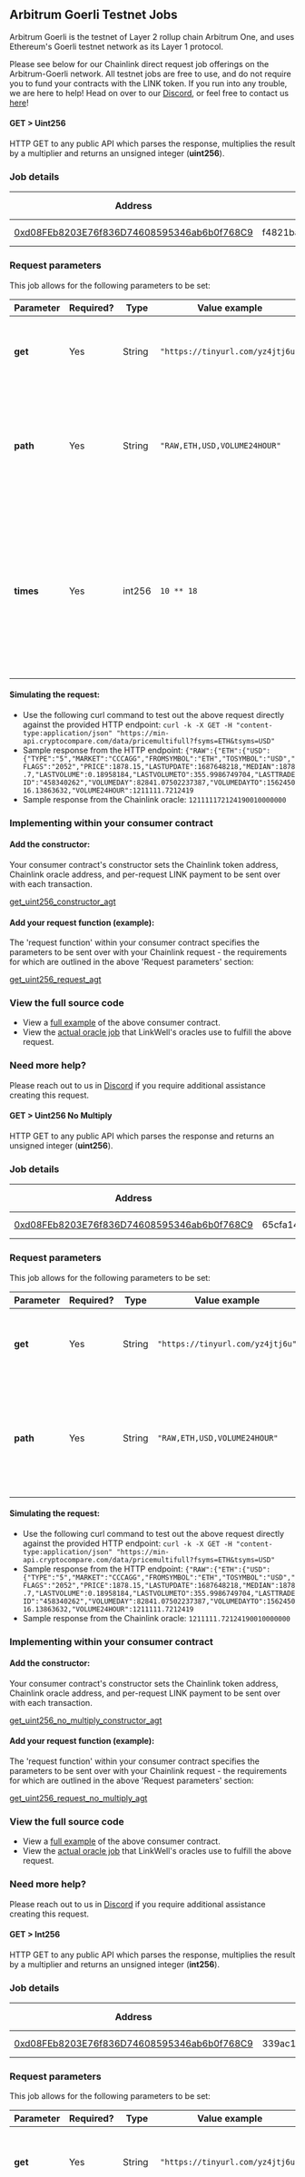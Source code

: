 ## Arbitrum Goerli Testnet Jobs

Arbitrum Goerli is the testnet of Layer 2 rollup chain Arbitrum One, and uses Ethereum's Goerli testnet network as its Layer 1 protocol.

Please see below for our Chainlink direct request job offerings on the Arbitrum-Goerli network. All testnet jobs are free to use, and do not require you to fund your contracts with the LINK token. If you run into any trouble, we are here to help! Head on over to our [Discord](https://discord.gg/AJ66pRz4), or feel free to contact us [here](https://linkwellnodes.io/Home.html#contact-us "Contact LinkWell Nodes")!

<!-- tabs:start -->
#### **GET > Uint256**

HTTP GET to any public API which parses the response, multiplies the result by a multiplier and returns an unsigned integer (**uint256**).

### Job details

| Address                                    | JobID                            | Job Cost              |
|--------------------------------------------|----------------------------------|-----------------------|
| [0xd08FEb8203E76f836D74608595346ab6b0f768C9](https://goerli.arbiscan.io/address/0xd08FEb8203E76f836D74608595346ab6b0f768C9) | f4821ba2e8ae4ddba52ea6860887df96 | 0 LINK                |

### Request parameters

This job allows for the following parameters to be set:

| Parameter | Required? | Type | Value example | Description |
|-------------|--------|-------------|------------------------------------------------|------------------------------------------------------------------------------------------------------------------------------------|
| **get** | Yes | String | `"https://tinyurl.com/yz4jtj6u"` | The URL to which to send the HTTP request for data                                                                                          |
| **path** | Yes | String | `"RAW,ETH,USD,VOLUME24HOUR"` | The [JSON Path](https://jsonpath.com/) from which to extract the result returned by the requested HTTP endpoint |
| **times** | Yes | int256 | `10 ** 18` | The number by which to multiply the result returned to the contract. This is important, as Solidity cannot handle decimal objects. |

#### Simulating the request:

* Use the following curl command to test out the above request directly against the provided HTTP endpoint: `curl -k -X GET -H "content-type:application/json" "https://min-api.cryptocompare.com/data/pricemultifull?fsyms=ETH&tsyms=USD"`
* Sample response from the HTTP endpoint: `{"RAW":{"ETH":{"USD":{"TYPE":"5","MARKET":"CCCAGG","FROMSYMBOL":"ETH","TOSYMBOL":"USD","FLAGS":"2052","PRICE":1878.15,"LASTUPDATE":1687648218,"MEDIAN":1878.7,"LASTVOLUME":0.18958184,"LASTVOLUMETO":355.9986749704,"LASTTRADEID":"458340262","VOLUMEDAY":82841.07502237387,"VOLUMEDAYTO":156245016.13863632,"VOLUME24HOUR":1211111.7212419`
* Sample response from the Chainlink oracle: `121111172124190010000000`

### Implementing within your consumer contract

#### Add the constructor:
Your consumer contract's constructor sets the Chainlink token address, Chainlink oracle address, and per-request LINK payment to be sent over with each transaction.

[get_uint256_constructor_agt](/Arbitrum-Goerli/get_uint256/get_uint256.sol ':include :type=code :fragment=constructor')

#### Add your request function (example):
The 'request function' within your consumer contract specifies the parameters to be sent over with your Chainlink request - the requirements for which are outlined in the above 'Request parameters' section:

[get_uint256_request_agt](/Arbitrum-Goerli/get_uint256/get_uint256.sol ':include :type=code :fragment=request')

### View the full source code

* View a [full example](https://github.com/LinkWellNodes/Documentation/blob/main/docs/services/jobs/testnets/Arbitrum-Goerli/get_uint256/get_uint256.sol) of the above consumer contract.
* View the [actual oracle job](https://github.com/LinkWellNodes/Documentation/blob/main/docs/services/jobs/testnets/Arbitrum-Goerli/get_uint256/get_uint256.toml) that LinkWell's oracles use to fulfill the above request.

### Need more help?

Please reach out to us in [Discord](https://discord.gg/AJ66pRz4) if you require additional assistance creating this request.

#### **GET > Uint256 No Multiply**

HTTP GET to any public API which parses the response and returns an unsigned integer (**uint256**).

### Job details

| Address                                    | JobID                            | Job Cost              |
|--------------------------------------------|----------------------------------|-----------------------|
| [0xd08FEb8203E76f836D74608595346ab6b0f768C9](https://goerli.arbiscan.io/address/0xd08FEb8203E76f836D74608595346ab6b0f768C9) | 65cfa14a158540e1a8a94f9a33163839 | 0 LINK                |

### Request parameters

This job allows for the following parameters to be set:

| Parameter | Required? | Type | Value example | Description |
|-------------|--------|-------------|------------------------------------------------|------------------------------------------------------------------------------------------------------------------------------------|
| **get** | Yes | String | `"https://tinyurl.com/yz4jtj6u"` | The URL to which to send the HTTP request for data                                                                                          |
| **path** | Yes | String | `"RAW,ETH,USD,VOLUME24HOUR"` | The [JSON Path](https://jsonpath.com/) from which to extract the result returned by the requested HTTP endpoint |

#### Simulating the request:

* Use the following curl command to test out the above request directly against the provided HTTP endpoint: `curl -k -X GET -H "content-type:application/json" "https://min-api.cryptocompare.com/data/pricemultifull?fsyms=ETH&tsyms=USD"`
* Sample response from the HTTP endpoint: `{"RAW":{"ETH":{"USD":{"TYPE":"5","MARKET":"CCCAGG","FROMSYMBOL":"ETH","TOSYMBOL":"USD","FLAGS":"2052","PRICE":1878.15,"LASTUPDATE":1687648218,"MEDIAN":1878.7,"LASTVOLUME":0.18958184,"LASTVOLUMETO":355.9986749704,"LASTTRADEID":"458340262","VOLUMEDAY":82841.07502237387,"VOLUMEDAYTO":156245016.13863632,"VOLUME24HOUR":1211111.7212419`
* Sample response from the Chainlink oracle: `1211111.72124190010000000`

### Implementing within your consumer contract

#### Add the constructor:
Your consumer contract's constructor sets the Chainlink token address, Chainlink oracle address, and per-request LINK payment to be sent over with each transaction.

[get_uint256_no_multiply_constructor_agt](/Arbitrum-Goerli/get_uint256_no_multiply/get_uint256_no_multiply.sol ':include :type=code :fragment=constructor')

#### Add your request function (example):
The 'request function' within your consumer contract specifies the parameters to be sent over with your Chainlink request - the requirements for which are outlined in the above 'Request parameters' section:

[get_uint256_request_no_multiply_agt](/Arbitrum-Goerli/get_uint256_no_multiply/get_uint256_no_multiply.sol ':include :type=code :fragment=request')

### View the full source code

* View a [full example](https://github.com/LinkWellNodes/Documentation/blob/main/docs/services/jobs/testnets/Arbitrum-Goerli/get_uint256_no_multiply/get_uint256_no_multiply.sol) of the above consumer contract.
* View the [actual oracle job](https://github.com/LinkWellNodes/Documentation/blob/main/docs/services/jobs/testnets/Arbitrum-Goerli/get_uint256_no_multiply/get_uint256_no_multiply.toml) that LinkWell's oracles use to fulfill the above request.

### Need more help?

Please reach out to us in [Discord](https://discord.gg/AJ66pRz4) if you require additional assistance creating this request.

#### **GET > Int256**

HTTP GET to any public API which parses the response, multiplies the result by a multiplier and returns an unsigned integer (**int256**).

### Job details

| Address                                    | JobID                            | Job Cost              |
|--------------------------------------------|----------------------------------|-----------------------|
| [0xd08FEb8203E76f836D74608595346ab6b0f768C9](https://goerli.arbiscan.io/address/0xd08FEb8203E76f836D74608595346ab6b0f768C9) | 339ac1ad0a864ea7b94811de8a362a64 | 0 LINK                |

### Request parameters

This job allows for the following parameters to be set:

| Parameter | Required? | Type | Value example | Description |
|-------------|--------|-------------|------------------------------------------------|------------------------------------------------------------------------------------------------------------------------------------|
| **get** | Yes | String | `"https://tinyurl.com/yz4jtj6u"` | The URL to which to send the HTTP request for data                                                                                          |
| **path** | Yes | String | `"RAW,ETH,USD,VOLUME24HOUR"` | The [JSON Path](https://jsonpath.com/) from which to extract the result returned by the requested HTTP endpoint |
| **times** | Yes | int256 | `10 ** 18` | The number by which to multiply the result returned to the contract. This is important, as Solidity cannot handle decimal objects. |

#### Simulating the request:

* Use the following curl command to test out the above request directly against the provided HTTP endpoint: `curl -k -X GET -H "content-type:application/json" "https://min-api.cryptocompare.com/data/pricemultifull?fsyms=ETH&tsyms=USD"`
* Sample response from the HTTP endpoint: `{"RAW":{"ETH":{"USD":{"TYPE":"5","MARKET":"CCCAGG","FROMSYMBOL":"ETH","TOSYMBOL":"USD","FLAGS":"2052","PRICE":1878.15,"LASTUPDATE":1687648218,"MEDIAN":1878.7,"LASTVOLUME":0.18958184,"LASTVOLUMETO":355.9986749704,"LASTTRADEID":"458340262","VOLUMEDAY":82841.07502237387,"VOLUMEDAYTO":156245016.13863632,"VOLUME24HOUR":1211111.7212419`
* Sample response from the Chainlink oracle: `1211111.72124190010000000`

### Implementing within your consumer contract

#### Add the constructor:
Your consumer contract's constructor sets the Chainlink token address, Chainlink oracle address, and per-request LINK payment to be sent over with each transaction.

[get_int256_constructor_agt](/Arbitrum-Goerli/get_int256/get_int256.sol ':include :type=code :fragment=constructor')

#### Add your request function (example):
The 'request function' within your consumer contract specifies the parameters to be sent over with your Chainlink request - the requirements for which are outlined in the above 'Request parameters' section:

[get_int256_request_agt](/Arbitrum-Goerli/get_int256/get_int256.sol ':include :type=code :fragment=request')

### View the full source code

* View a [full example](https://github.com/LinkWellNodes/Documentation/blob/main/docs/services/jobs/testnets/Arbitrum-Goerli/get_int256/get_int256.sol) of the above consumer contract.
* View the [actual oracle job](https://github.com/LinkWellNodes/Documentation/blob/main/docs/services/jobs/testnets/Arbitrum-Goerli/get_int256/get_int256.toml) that LinkWell's oracles use to fulfill the above request.

### Need more help?

Please reach out to us in [Discord](https://discord.gg/AJ66pRz4) if you require additional assistance creating this request.

#### **GET > Bool**

HTTP GET to any public API which parses the response and returns a boolean (**bool**).

### Job details

| Address                                    | JobID                            | Job Cost              |
|--------------------------------------------|----------------------------------|-----------------------|
| [0xd08FEb8203E76f836D74608595346ab6b0f768C9](https://goerli.arbiscan.io/address/0xd08FEb8203E76f836D74608595346ab6b0f768C9) | 2e0a430bcd2b482d8462fdcc5224fba1 | 0 LINK                |

### Request parameters

This job allows for the following parameters to be set:

| Parameter | Required? | Type | Value example | Description |
|-------------|--------|-------------|------------------------------------------------|------------------------------------------------------------------------------------------------------------------------------------|
| **get** | Yes | String | `"https://api.binance.us/api/v3/exchangeInfo?symbol=ETHUSD"` | The URL to which to send the HTTP request for data                                                                                          |
| **path** | Yes | String | `"symbols,0,isSpotTradingAllowed"` | The [JSON Path](https://jsonpath.com/) from which to extract the result returned by the requested HTTP endpoint |

#### Simulating the request:

* Use the following curl command to test out the above request directly against the provided HTTP endpoint: `curl -k -X GET -H "content-type:application/json" "https://api.binance.us/api/v3/exchangeInfo?symbol=ETHUSD"`
* Sample response from the HTTP endpoint: `{"timezone":"UTC","serverTime":1687782213836,"rateLimits":[{"rateLimitType":"REQUEST_WEIGHT","interval":"MINUTE","intervalNum":1,"limit":1200},{"rateLimitType":"ORDERS","interval":"SECOND","intervalNum":10,"limit":100},{"rateLimitType":"ORDERS","interval":"DAY","intervalNum":1,"limit":200000},{"rateLimitType":"RAW_REQUESTS","interval":"MINUTE","intervalNum":5,"limit":6100}],"exchangeFilters":[],"symbols":[{"symbol":"ETHUSD","status":"TRADING","baseAsset":"ETH","baseAssetPrecision":8,"quoteAsset":"USD","quotePrecision":8,"quoteAssetPrecision":8,"baseCommissionPrecision":8,"quoteCommissionPrecision":8,"orderTypes":["LIMIT","LIMIT_MAKER","MARKET","STOP_LOSS_LIMIT","TAKE_PROFIT_LIMIT"],"icebergAllowed":true,"ocoAllowed":true,"quoteOrderQtyMarketAllowed":true,"allowTrailingStop":true,"cancelReplaceAllowed":true,"isSpotTradingAllowed":true,`
* Sample response from the Chainlink oracle: `true`

### Implementing within your consumer contract

#### Add the constructor:
Your consumer contract's constructor sets the Chainlink token address, Chainlink oracle address, and per-request LINK payment to be sent over with each transaction.

[get_bool_constructor_agt](/Arbitrum-Goerli/get_bool/get_bool.sol ':include :type=code :fragment=constructor')

#### Add your request function (example):
The 'request function' within your consumer contract specifies the parameters to be sent over with your Chainlink request - the requirements for which are outlined in the above 'Request parameters' section:

[get_bool_request_agt](/Arbitrum-Goerli/get_bool/get_bool.sol ':include :type=code :fragment=request')

### View the full source code

* View a [full example](https://github.com/LinkWellNodes/Documentation/blob/main/docs/services/jobs/testnets/Arbitrum-Goerli/get_bool/get_bool.sol) of the above consumer contract.
* View the [actual oracle job](https://github.com/LinkWellNodes/Documentation/blob/main/docs/services/jobs/testnets/Arbitrum-Goerli/get_bool/get_bool.toml) that LinkWell's oracles use to fulfill the above request.

### Need more help?

Please reach out to us in [Discord](https://discord.gg/AJ66pRz4) if you require additional assistance creating this request.

#### **GET > Bytes**

HTTP GET to any public API which parses the response and returns arbitrary-length raw byte data (**bytes**).

### Job details

| Address                                    | JobID                            | Job Cost              |
|--------------------------------------------|----------------------------------|-----------------------|
| [0xd08FEb8203E76f836D74608595346ab6b0f768C9](https://goerli.arbiscan.io/address/0xd08FEb8203E76f836D74608595346ab6b0f768C9) | 5b48fe6ac244436bb5ad689ab64ef28b | 0 LINK                |

### Request parameters

This job allows for the following parameters to be set:

| Parameter | Required? | Type | Value example | Description |
|-------------|--------|-------------|------------------------------------------------|------------------------------------------------------------------------------------------------------------------------------------|
| **get** | Yes | String | `"See sample curl command below"` | The URL to which to send the HTTP request for data                                                                                          |
| **path** | Yes | String | `"image"` | The [JSON Path](https://jsonpath.com/) from which to extract the result returned by the requested HTTP endpoint |

#### Simulating the request:

* Use the following curl command to test out the above request directly against the provided HTTP endpoint: `curl -k -X GET -H "content-type:application/json" "https://ipfs.io/ipfs/QmZgsvrA1o1C8BGCrx6mHTqR1Ui1XqbCrtbMVrRLHtuPVD?filename=big-api-response.json"`
* Sample response from the HTTP endpoint: `{"image":"0x68747470733a2f2f697066732e696f2f697066732f516d5358416257356b716e3259777435444c336857354d736a654b4a4839724c654c6b51733362527579547871313f66696c656e616d653d73756e2d636861696e6c696e6b2e676966"}`
* Sample response from the Chainlink oracle: `https://ipfs.io/ipfs/QmSXAbW5kqn2Ywt5DL3hW5MsjeKJH9rLeLkQs3bRuyTxq1?filename=sun-chainlink.gif`

### Implementing within your consumer contract

#### Add the constructor:
Your consumer contract's constructor sets the Chainlink token address, Chainlink oracle address, and per-request LINK payment to be sent over with each transaction.

[get_bytes_constructor_agt](/Arbitrum-Goerli/get_bytes/get_bytes.sol ':include :type=code :fragment=constructor')

#### Add your request function (example):
The 'request function' within your consumer contract specifies the parameters to be sent over with your Chainlink request - the requirements for which are outlined in the above 'Request parameters' section:

[get_bytes_request_agt](/Arbitrum-Goerli/get_bytes/get_bytes.sol ':include :type=code :fragment=request')

### View the full source code

* View a [full example](https://github.com/LinkWellNodes/Documentation/blob/main/docs/services/jobs/testnets/Arbitrum-Goerli/get_bytes/get_bytes.sol) of the above consumer contract.
* View the [actual oracle job](https://github.com/LinkWellNodes/Documentation/blob/main/docs/services/jobs/testnets/Arbitrum-Goerli/get_bytes/get_bytes.toml) that LinkWell's oracles use to fulfill the above request.

### Need more help?

Please reach out to us in [Discord](https://discord.gg/AJ66pRz4) if you require additional assistance creating this request.

#### **GET > String**

HTTP GET to any public API which parses the response and returns a sequence of characters (**string**).
### Job details

| Address                                    | JobID                            | Job Cost              |
|--------------------------------------------|----------------------------------|-----------------------|
| [0xd08FEb8203E76f836D74608595346ab6b0f768C9](https://goerli.arbiscan.io/address/0xd08FEb8203E76f836D74608595346ab6b0f768C9) | 1cc553d092584937bfe9be9a3dd4c1f6 | 0 LINK                |

### Request parameters

This job allows for the following parameters to be set:

| Parameter | Required? | Type | Value example | Description |
|-------------|--------|-------------|------------------------------------------------|------------------------------------------------------------------------------------------------------------------------------------|
| **get** | Yes | String | `"https://tinyurl.com/2xw2us69"` | The URL to which to send the HTTP request for data                                                                                          |
| **path** | Yes | String | `"0,id"` | The [JSON Path](https://jsonpath.com/) from which to extract the result returned by the requested HTTP endpoint |

#### Simulating the request:

* Use the following curl command to test out the above request directly against the provided HTTP endpoint: `curl -k -X GET -H "content-type:application/json" "https://api.coingecko.com/api/v3/coins/markets?vs_currency=usd&per_page=10"`
* Sample response from the HTTP endpoint: `[{"id":"bitcoin","symbol":"btc","name":"Bitcoin","image":"https://assets.coingecko.com/coins/images/1/large/bitcoin.png?1547033579","current_price":30385,"m`
* Sample response from the Chainlink oracle: `bitcoin`

### Implementing within your consumer contract

#### Add the constructor:
Your consumer contract's constructor sets the Chainlink token address, Chainlink oracle address, and per-request LINK payment to be sent over with each transaction.

[get_string_constructor_agt](/Arbitrum-Goerli/get_string/get_string.sol ':include :type=code :fragment=constructor')

#### Add your request function (example):
The 'request function' within your consumer contract specifies the parameters to be sent over with your Chainlink request - the requirements for which are outlined in the above 'Request parameters' section:

[get_string_request_agt](/Arbitrum-Goerli/get_string/get_string.sol ':include :type=code :fragment=request')

### View the full source code

* View a [full example](https://github.com/LinkWellNodes/Documentation/blob/main/docs/services/jobs/testnets/Arbitrum-Goerli/get_string/get_string.sol) of the above consumer contract.
* View the [actual oracle job](https://github.com/LinkWellNodes/Documentation/blob/main/docs/services/jobs/testnets/Arbitrum-Goerli/get_string/get_string.toml) that LinkWell's oracles use to fulfill the above request.

### Need more help?

Please reach out to us in [Discord](https://discord.gg/AJ66pRz4) if you require additional assistance creating this request.

#### **GET > String x 2**

HTTP GET to any public API which parses the response and returns a sequence of characters (**string**).

### Job details

| Address                                    | JobID                            | Job Cost              |
|--------------------------------------------|----------------------------------|-----------------------|
| [0xd08FEb8203E76f836D74608595346ab6b0f768C9](https://goerli.arbiscan.io/address/0xd08FEb8203E76f836D74608595346ab6b0f768C9) | be46cb8070c14cb7ad058b29f127ec6b | 0 LINK                |

### Request parameters

This job allows for the following parameters to be set:

| Parameter | Required? | Type | Value example | Description |
|-------------|--------|-------------|------------------------------------------------|------------------------------------------------------------------------------------------------------------------------------------|
| **url1** | Yes | String | `"https://tinyurl.com/39u6msd7"` | The first URL to which to send the HTTP request for data                                                                                          |
| **url2** | Yes | String | `"https://tinyurl.com/mtusr8ew"` | The second URL to which to send the HTTP request for data                                                                                          |
| **path1** | Yes | String | `"0,id"` | The first [JSON Path](https://jsonpath.com/) from which to extract the result returned by the requested HTTP endpoint |
| **path2** | Yes | String | `"1,id"` | The second [JSON Path](https://jsonpath.com/) from which to extract the result returned by the requested HTTP endpoint |

#### Simulating the request:

* Use the following curl command to test out the above request directly against the first provided HTTP endpoint: `curl -k -X GET -H "content-type:application/json" "https://api.coingecko.com/api/v3/coins/markets?vs_currency=usd&per_page=1"`
* Use the following curl command to test out the above request directly against the second provided HTTP endpoint: `curl -k -X GET -H "content-type:application/json" "https://api.coingecko.com/api/v3/coins/markets?vs_currency=usd&per_page=2"`
* Sample response from the first HTTP endpoint: `[{"id":"bitcoin"`
* Sample response from the second HTTP endpoint: `[{"id":"bitcoin","symbol":"btc","name":"Bitcoin","image":"https://assets.coingecko.com/coins/images/1/large/bitcoin.png?1547033579","current_price":30712,"market_cap":595456009382,"market_cap_rank":1,"fully_diluted_valuation":644120277894,"total_volume":15152753943,"high_24h":30715,"low_24h":30011,"price_change_24h":384.13,"price_change_percentage_24h":1.2666,"market_cap_change_24h":6400455297,"market_cap_change_percentage_24h":1.08656,"circulating_supply":19413418.0,"total_supply":21000000.0,"max_supply":21000000.0,"ath":69045,"ath_change_percentage":-55.51869,"ath_date":"2021-11-10T14:24:11.849Z","atl":67.81,"atl_change_percentage":45191.94972,"atl_date":"2013-07-06T00:00:00.000Z","roi":null,"last_updated":"2023-06-27T12:00:13.128Z"},{"id":"ethereum",`
* First sample response from the Chainlink oracle: `bitcoin`
* Second sample response from the Chainlink oracle: `ethereum`

### Implementing within your consumer contract

#### Add the constructor:
Your consumer contract's constructor sets the Chainlink token address, Chainlink oracle address, and per-request LINK payment to be sent over with each transaction.

[get_string_x2_constructor_agt](/Arbitrum-Goerli/get_string_x2/get_string_x2.sol ':include :type=code :fragment=constructor')

#### Add your request function (example):
The 'request function' within your consumer contract specifies the parameters to be sent over with your Chainlink request - the requirements for which are outlined in the above 'Request parameters' section:

[get_string_x2_request_agt](/Arbitrum-Goerli/get_string_x2/get_string_x2.sol ':include :type=code :fragment=request')

### View the full source code

* View a [full example](https://github.com/LinkWellNodes/Documentation/blob/main/docs/services/jobs/testnets/Arbitrum-Goerli/get_string_x2/get_string_x2.sol) of the above consumer contract.
* View the [actual oracle job](https://github.com/LinkWellNodes/Documentation/blob/main/docs/services/jobs/testnets/Arbitrum-Goerli/get_string_x2/get_string_x2.toml) that LinkWell's oracles use to fulfill the above request.

### Need more help?

Please reach out to us in [Discord](https://discord.gg/AJ66pRz4) if you require additional assistance creating this request.

#### **GET > Uint256 x 2**

HTTP GET to any public API which parses the response, multiplies the result by a multiplier and returns two unsigned integers of type (**uint256**).

### Job details

| Address                                    | JobID                            | Job Cost              |
|--------------------------------------------|----------------------------------|-----------------------|
| [0xd08FEb8203E76f836D74608595346ab6b0f768C9](https://goerli.arbiscan.io/address/0xd08FEb8203E76f836D74608595346ab6b0f768C9) | fe82fb4d00794483a1cf5ed23bd5e1b7 | 0 LINK                |

### Request parameters

This job allows for the following parameters to be set:

| Parameter | Required? | Type | Value example | Description |
|-------------|--------|-------------|------------------------------------------------|------------------------------------------------------------------------------------------------------------------------------------|
| **url1** | Yes | String | `"https://min-api.cryptocompare.com/data/price?fsym=ETH&tsyms=BTC"` | The first URL to which to send the HTTP request for data                                                                                          |
| **url2** | Yes | String | `"https://min-api.cryptocompare.com/data/price?fsym=ETH&tsyms=USD"` | The second URL to which to send the HTTP request for data                                                                                          |
| **path1** | Yes | String | `"BTC"` | The first [JSON Path](https://jsonpath.com/) from which to extract the result returned by the requested HTTP endpoint |
| **path2** | Yes | String | `"USD"` | The second [JSON Path](https://jsonpath.com/) from which to extract the result returned by the requested HTTP endpoint |
| **times** | Yes | int256 | `10 ** 18` | The number by which to multiply the results returned to the contract. This is important, as Solidity cannot handle decimal objects. |

#### Simulating the request:

* Use the following curl command to test out the above request directly against the first provided HTTP endpoint: `curl -k -X GET -H "content-type:application/json" "https://min-api.cryptocompare.com/data/price?fsym=ETH&tsyms=BTC"`
* Use the following curl command to test out the above request directly against the second provided HTTP endpoint: `curl -k -X GET -H "content-type:application/json" "https://min-api.cryptocompare.com/data/price?fsym=ETH&tsyms=USD"`
* Sample response from the first HTTP endpoint: `{"BTC":0.06201}`
* Sample response from the second HTTP endpoint: `{"USD":1886.15}`
* First sample response from the Chainlink oracle: `62010000000000000`
* Second sample response from the Chainlink oracle: `1886150000000000000000`

### Implementing within your consumer contract

#### Add the constructor:
Your consumer contract's constructor sets the Chainlink token address, Chainlink oracle address, and per-request LINK payment to be sent over with each transaction.

[get_uint256_x2_constructor_agt](/Arbitrum-Goerli/get_uint256_x2/get_uint256_x2.sol ':include :type=code :fragment=constructor')

#### Add your request function (example):
The 'request function' within your consumer contract specifies the parameters to be sent over with your Chainlink request - the requirements for which are outlined in the above 'Request parameters' section:

[get_uint256_x2_request_agt](/Arbitrum-Goerli/get_uint256_x2/get_uint256_x2.sol ':include :type=code :fragment=request')

### View the full source code

* View a [full example](https://github.com/LinkWellNodes/Documentation/blob/main/docs/services/jobs/testnets/Arbitrum-Goerli/get_uint256_x2/get_uint256_x2.sol) of the above consumer contract.
* View the [actual oracle job](https://github.com/LinkWellNodes/Documentation/blob/main/docs/services/jobs/testnets/Arbitrum-Goerli/get_uint256_x2/get_uint256_x2.toml) that LinkWell's oracles use to fulfill the above request.

### Need more help?

Please reach out to us in [Discord](https://discord.gg/AJ66pRz4) if you require additional assistance creating this request.

#### **GET > Uint256[]**

HTTP GET to any public API which parses the response, multiplies the result by a multiplier and returns an unsigned integer array (**uint256[]**).

### Job details

| Address                                    | JobID                            | Job Cost              |
|--------------------------------------------|----------------------------------|-----------------------|
| [0xd08FEb8203E76f836D74608595346ab6b0f768C9](https://goerli.arbiscan.io/address/0xd08FEb8203E76f836D74608595346ab6b0f768C9) | 9a2ba54374f34184bdc6390db3171994 | 0 LINK                |

### Request parameters

This job allows for the following parameters to be set:

| Parameter | Required? | Type | Value example | Description |
|-------------|--------|-------------|------------------------------------------------|------------------------------------------------------------------------------------------------------------------------------------|
| **get** | Yes | String | `"https://api.binance.us/api/v3/depth?symbol=ETHUSD"` | The URL to which to send the HTTP request for data                                                                                          |
| **path** | Yes | String | `"bids,0"` | The [JSON Path](https://jsonpath.com/) from which to extract the result returned by the requested HTTP endpoint |

#### Simulating the request:

* Use the following curl command to test out the above request directly against the provided HTTP endpoint: `curl -k -X GET -H "content-type:application/json" "https://api.binance.us/api/v3/depth?symbol=ETHUSD"`
* Sample response from the HTTP endpoint: `{"lastUpdateId":3224229511,"bids":[["1838.71000000","0.01540000"],["1838.69000000","0.83100000"]`
* Sample response from the Chainlink oracle: `[1838, 0]`

### Implementing within your consumer contract

#### Add the constructor:
Your consumer contract's constructor sets the Chainlink token address, Chainlink oracle address, and per-request LINK payment to be sent over with each transaction.

[get_uint256_array_constructor_agt](/Arbitrum-Goerli/get_uint256_array/get_uint256_array.sol ':include :type=code :fragment=constructor')

#### Add your request function (example):
The 'request function' within your consumer contract specifies the parameters to be sent over with your Chainlink request - the requirements for which are outlined in the above 'Request parameters' section:

[get_uint256_array_request_agt](/Arbitrum-Goerli/get_uint256_array/get_uint256_array.sol ':include :type=code :fragment=request')

### View the full source code

* View a [full example](https://github.com/LinkWellNodes/Documentation/blob/main/docs/services/jobs/testnets/Arbitrum-Goerli/get_uint256_array/get_uint256_array.sol) of the above consumer contract.
* View the [actual oracle job](https://github.com/LinkWellNodes/Documentation/blob/main/docs/services/jobs/testnets/Arbitrum-Goerli/get_uint256_array/get_uint256_array.toml) that LinkWell's oracles use to fulfill the above request.

### Need more help?

Please reach out to us in [Discord](https://discord.gg/AJ66pRz4) if you require additional assistance creating this request.

#### **GET > Bytes[]**

HTTP GET to any public API which parses the response and returns an arbitrary-length raw byte data array (**bytes[]**).

### Job details

| Address                                    | JobID                            | Job Cost              |
|--------------------------------------------|----------------------------------|-----------------------|
| [0xd08FEb8203E76f836D74608595346ab6b0f768C9](https://goerli.arbiscan.io/address/0xd08FEb8203E76f836D74608595346ab6b0f768C9) | 332c0b46e57f49cd8c7d74cdbe5106ab | 0 LINK                |

### Request parameters

This job allows for the following parameters to be set:

| Parameter | Required? | Type | Value example | Description |
|-------------|--------|-------------|------------------------------------------------|------------------------------------------------------------------------------------------------------------------------------------|
| **get** | Yes | String | `"https://api.binance.us/api/v3/exchangeInfo?symbol=ETHUSD"` | The URL to which to send the HTTP request for data                                                                                          |
| **path** | Yes | String | `"symbols,0,orderTypes"` | The [JSON Path](https://jsonpath.com/) from which to extract the result returned by the requested HTTP endpoint |

#### Simulating the request:

* Use the following curl command to test out the above request directly against the provided HTTP endpoint: `curl -k -X GET -H "content-type:application/json" "https://api.binance.us/api/v3/exchangeInfo?symbol=ETHUSD"`
* Sample response from the HTTP endpoint: `{"timezone":"UTC","serverTime":1687788634554,"rateLimits":[{"rateLimitType":"REQUEST_WEIGHT","interval":"MINUTE","intervalNum":1,"limit":1200},{"rateLimitType":"ORDERS","interval":"SECOND","intervalNum":10,"limit":100},{"rateLimitType":"ORDERS","interval":"DAY","intervalNum":1,"limit":200000},{"rateLimitType":"RAW_REQUESTS","interval":"MINUTE","intervalNum":5,"limit":6100}],"exchangeFilters":[],"symbols":[{"symbol":"ETHUSD","status":"TRADING","baseAsset":"ETH","baseAssetPrecision":8,"quoteAsset":"USD","quotePrecision":8,"quoteAssetPrecision":8,"baseCommissionPrecision":8,"quoteCommissionPrecision":8,"orderTypes":["LIMIT","LIMIT_MAKER","MARKET","STOP_LOSS_LIMIT","TAKE_PROFIT_LIMIT"]`
* Sample response from the Chainlink oracle: `[LIMIT, LIMIT_MAKER, MARKET, STOP_LOSS_LIMIT, TAKE_PROFIT_LIMIT]`

### Implementing within your consumer contract

#### Add the constructor:
Your consumer contract's constructor sets the Chainlink token address, Chainlink oracle address, and per-request LINK payment to be sent over with each transaction.

[get_bytes_array_constructor_agt](/Arbitrum-Goerli/get_bytes_array/get_bytes_array.sol ':include :type=code :fragment=constructor')

#### Add your request function (example):
The 'request function' within your consumer contract specifies the parameters to be sent over with your Chainlink request - the requirements for which are outlined in the above 'Request parameters' section:

[get_bytes_array_request_agt](/Arbitrum-Goerli/get_bytes_array/get_bytes_array.sol ':include :type=code :fragment=request')

### View the full source code

* View a [full example](https://github.com/LinkWellNodes/Documentation/blob/main/docs/services/jobs/testnets/Arbitrum-Goerli/get_bytes_array/get_bytes_array.sol) of the above consumer contract.
* View the [actual oracle job](https://github.com/LinkWellNodes/Documentation/blob/main/docs/services/jobs/testnets/Arbitrum-Goerli/get_bytes_array/get_bytes_array.toml) that LinkWell's oracles use to fulfill the above request.

### Need more help?

Please reach out to us in [Discord](https://discord.gg/AJ66pRz4) if you require additional assistance creating this request.

#### **POST > Bytes**

### Job details

| Address                                    | JobID                            | Job Cost              |
|--------------------------------------------|----------------------------------|-----------------------|
| [0xd08FEb8203E76f836D74608595346ab6b0f768C9](https://goerli.arbiscan.io/address/0xd08FEb8203E76f836D74608595346ab6b0f768C9) | b3390c03bfc24b42a0b0ab8051471bbb | 0 LINK                |

### Request parameters

This job allows for the following parameters to be set:

| Parameter | Required? | Type | Value example | Description |
|-------------|--------|-------------|------------------------------------------------|------------------------------------------------------------------------------------------------------------------------------------|
| **post** | Yes | String | `"https://min-api.cryptocompare.com/data/pricemultifull"` | The URL to which to send the HTTP request for data                                                                                          |
| **requestData** | Yes | String | `'{"fsyms": "LINK", "tsyms": "USD"}'` | A statically-defined JSON body to be sent to the defined URL. Must enter "{}" if no request body is to be sent |
| **path** | Yes | String | `"RAW,LINK,USD,LASTMARKET"` | The [JSON Path](https://jsonpath.com/) from which to extract the result returned by the requested HTTP endpoint |

#### Simulating the request:

* Use the following curl command to test out the above request directly against the provided HTTP endpoint: `curl -k -X POST -H "content-type:application/json" "https://min-api.cryptocompare.com/data/pricemultifull" --data '{ "fsyms": "LINK", "tsyms": "USD"  }'`
* Sample response from the HTTP endpoint: `{"RAW":{"LINK":{"USD":{"TYPE":"5","MARKET":"CCCAGG","FROMSYMBOL":"LINK","TOSYMBOL":"USD","FLAGS":"516","PRICE":6.082,"LASTUPDATE":1687813049,"MEDIAN":6.0785,"LASTVOLUME":74.97,"LASTVOLUMETO":456.04251,"LASTTRADEID":"65483495","VOLUMEDAY":1083331.4428641663,"VOLUMEDAYTO":6646357.149629641,"VOLUME24HOUR":1203763.9424006,"VOLUME24HOURTO":7385168.951435876,"OPENDAY":6.161,"HIGHDAY":6.259,"LOWDAY":6.024,"OPEN24HOUR":6.088,"HIGH24HOUR":6.259,"LOW24HOUR":6.021,"LASTMARKET":"Coinbase"`
* Sample response from the Chainlink oracle: `Coinbase`

### Implementing within your consumer contract

#### Add the constructor:
Your consumer contract's constructor sets the Chainlink token address, Chainlink oracle address, and per-request LINK payment to be sent over with each transaction.

[post_bytes_constructor_agt](/Arbitrum-Goerli/post_bytes/post_bytes.sol ':include :type=code :fragment=constructor')

#### Add your request function (example):
The 'request function' within your consumer contract specifies the parameters to be sent over with your Chainlink request - the requirements for which are outlined in the above 'Request parameters' section:

[post_bytes_request_agt](/Arbitrum-Goerli/post_bytes/post_bytes.sol ':include :type=code :fragment=request')

### View the full source code

* View a [full example](https://github.com/LinkWellNodes/Documentation/blob/main/docs/services/jobs/testnets/Arbitrum-Goerli/post_bytes/post_bytes.sol) of the above consumer contract.
* View the [actual oracle job](https://github.com/LinkWellNodes/Documentation/blob/main/docs/services/jobs/testnets/Arbitrum-Goerli/post_bytes/post_bytes.toml) that LinkWell's oracles use to fulfill the above request.

### Need more help?

Please reach out to us in [Discord](https://discord.gg/AJ66pRz4) if you require additional assistance creating this request.

#### **POST > Uint256**

### Job details

| Address                                    | JobID                            | Job Cost              |
|--------------------------------------------|----------------------------------|-----------------------|
| [0xd08FEb8203E76f836D74608595346ab6b0f768C9](https://testnet.arbiscan.io/address/0xd08FEb8203E76f836D74608595346ab6b0f768C9) | b090204b16644030844a6e91932a7626 | 0 LINK                |

### Request parameters

This job allows for the following parameters to be set:

| Parameter | Required? | Type | Value example | Description |
|-------------|--------|-------------|------------------------------------------------|------------------------------------------------------------------------------------------------------------------------------------|
| **post** | Yes | String | `"https://min-api.cryptocompare.com/data/price"` | The URL to which to send the HTTP request for data                                                                                          |
| **requestData** | Yes | String | `'{"fsym": "ETH", "tsyms": "USD"}'` | A statically-defined JSON body to be sent to the defined URL. Must enter "{}" if no request body is to be sent |
| **path** | Yes | String | `"USD"` | The [JSON Path](https://jsonpath.com/) from which to extract the result returned by the requested HTTP endpoint |
| **times** | Yes | int256 | `100` | The number by which to multiply the result returned to the contract. This is important, as Solidity cannot handle decimal objects. |

#### Simulating the request:

* Use the following curl command to test out the above request directly against the provided HTTP endpoint: `curl -k -X POST -H "content-type:application/json" "https://min-api.cryptocompare.com/data/price" --data '{ "fsym": "ETH", "tsyms": "USD"  }'`
* Sample response from the HTTP endpoint: `{"USD":1892.84}`
* Sample response from the Chainlink oracle: `189284`

### Implementing within your consumer contract

#### Add the constructor:
Your consumer contract's constructor sets the Chainlink token address, Chainlink oracle address, and per-request LINK payment to be sent over with each transaction.

[post_uint256_constructor_agt](/Arbitrum-Goerli/post_uint256/post_uint256.sol ':include :type=code :fragment=constructor')

#### Add your request function (example):
The 'request function' within your consumer contract specifies the parameters to be sent over with your Chainlink request - the requirements for which are outlined in the above 'Request parameters' section:

[post_uint256_request_agt](/Arbitrum-Goerli/post_uint256/post_uint256.sol ':include :type=code :fragment=request')

### View the full source code

* View a [full example](https://github.com/LinkWellNodes/Documentation/blob/main/docs/services/jobs/testnets/Arbitrum-Goerli/post_uint256/post_uint256.sol) of the above consumer contract.
* View the [actual oracle job](https://github.com/LinkWellNodes/Documentation/blob/main/docs/services/jobs/testnets/Arbitrum-Goerli/post_uint256/post_uint256.toml) that LinkWell's oracles use to fulfill the above request.

### Need more help?

Please reach out to us in [Discord](https://discord.gg/AJ66pRz4) if you require additional assistance creating this request.

<!-- tabs:end -->